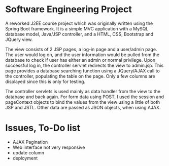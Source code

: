 # Software Engineering Project

A reworked J2EE course project which was originally written using the Spring Boot framework. 
It is a simple MVC application with a MySQL database model, Java/JSP controller, and a HTML, CSS, Bootstrap 
and JQuery view.

The view consists of 2 JSP pages, a log-in page and a user/admin page. The user would log on, and the user information
would be pulled from the database to check if user has either an admin or normal privilege. Upon successful log in, the controller
servlet redirects the view to admin.jsp. This page provides a database searching function using a JQuery/AJAX call to the controller, 
populating the table on the page. Only a few columns are displayed since this is only for testing. 

The controller servlets is used mainly as data handler from the view to the database and back again. For form data using POST, I used the
session and pageContext objects to bind the values from the view using a little of both JSP and JSTL. Other data are passed as JSON objects, when using AJAX. 





# Issues, To-Do list

- AJAX Pagination
- Web interface not very responsive
- update column
- deployment
